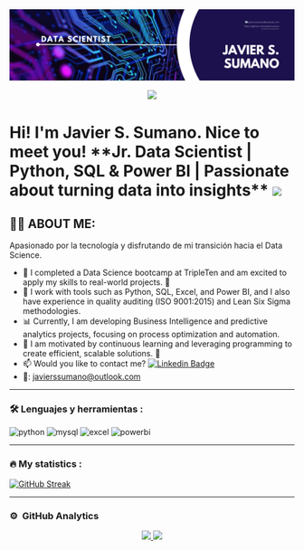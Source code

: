 
<div id="header" align="center">
  <img decoding="async" src="https://github.com/javiersumano/javiersumano/blob/main/Javier%20Sumano%20banner.png" width="800"/>
</div>

<div align="center">
  
[![](https://img.shields.io/badge/LinkedIn-0077B5?style=for-the-badge&logo=linkedin&logoColor=white)](https://www.linkedin.com/in/javiersanchezsumano/)

</div>

<h1>
  Hi! I'm Javier S. Sumano. Nice to meet you!
  **Jr. Data Scientist | Python, SQL & Power BI | Passionate about turning data into insights**
  <img decoding="async" src="https://media.giphy.com/media/hvRJCLFzcasrR4ia7z/giphy.gif" width="30px"/>
</h1>


## 👨‍💻 ABOUT ME:
Apasionado por la tecnología y disfrutando de mi transición hacia el Data Science.

* 🔭 I completed a Data Science bootcamp at TripleTen and am excited to apply my skills to real-world projects. 💪
* 🌱 I work with tools such as Python, SQL, Excel, and Power BI, and I also have experience in quality auditing (ISO 9001:2015) and Lean Six Sigma methodologies.
* 📊 Currently, I am developing Business Intelligence and predictive analytics projects, focusing on process optimization and automation.
* 💓 I am motivated by continuous learning and leveraging programming to create efficient, scalable solutions. 🚀
*  :mailbox: Would you like to contact me? [![Linkedin Badge](https://img.shields.io/badge/-Javier_Sánchez_Sumano-blue?style=flat&logo=Linkedin&logoColor=white)](https://github.com/javiersumano/javiersumano/)
* 📧: javierssumano@outlook.com 
---

### :hammer_and_wrench: Lenguajes y herramientas :

<div id="header" align="left">
    <img decoding="async" src="https://img.shields.io/badge/Python-3776AB?style=for-the-badge&logo=python&logoColor=white" alt="python"/>
  </a>
    <img decoding="async" src="https://img.shields.io/badge/MySQL-6DB33F?style=for-the-badge&logo=mysql&logoColor=white" alt="mysql"/>
  </a>
 <img decoding="async" src="https://img.shields.io/badge/Microsoft_Excel-217346?style=for-the-badge&logo=microsoft-excel&logoColor=white" alt="excel"/>
  </a>
 <img decoding="async" src="https://img.shields.io/badge/Power_BI-FFBE00?style=for-the-badge&logo=Power-BI&logoColor=white" alt="powerbi"/>
  </a>

</div>

---
### :fire:  My statistics :

[![GitHub Streak](http://github-readme-streak-stats.herokuapp.com?user=javiersumano&theme=dark&background=000000)](https://git.io/streak-stats)

---
### ⚙️ &nbsp;GitHub Analytics

<p align="center">
<a href="https://github.com/javiersumano">
  <img height="180em" src="https://github-readme-stats-eight-theta.vercel.app/api?username=javiersumano&show_icons=true&theme=algolia&include_all_commits=true&count_private=true"/>
  <img height="180em" src="https://github-readme-stats-eight-theta.vercel.app/api/top-langs/?username=javiersumano&layout=compact&langs_count=8&theme=algolia"/>
</a>
</p> 
